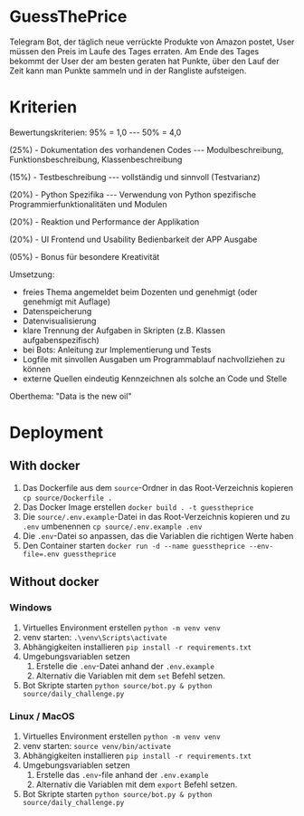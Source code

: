 # GuessThePrice
Telegram Bot, der täglich neue verrückte Produkte von Amazon postet, User müssen den Preis im Laufe des Tages erraten. Am Ende des Tages bekommt der User der am besten geraten hat Punkte, über den Lauf der Zeit kann man Punkte sammeln und in der Rangliste aufsteigen.

# Kriterien
Bewertungskriterien: 95% = 1,0 --- 50% = 4,0

(25%) - Dokumentation des vorhandenen Codes --- Modulbeschreibung, Funktionsbeschreibung, Klassenbeschreibung

(15%) - Testbeschreibung --- vollständig und sinnvoll (Testvarianz)

(20%) - Python Spezifika --- Verwendung von Python spezifische Programmierfunktionalitäten und Modulen

(20%) - Reaktion und Performance der Applikation

(20%) - UI Frontend und Usability Bedienbarkeit der APP Ausgabe

(05%) - Bonus für besondere Kreativität

Umsetzung:
- freies Thema angemeldet beim Dozenten und genehmigt (oder genehmigt mit Auflage)
- Datenspeicherung
- Datenvisualisierung
- klare Trennung der Aufgaben in Skripten (z.B. Klassen aufgabenspezifisch)
- bei Bots: Anleitung zur Implementierung und Tests
- Logfile mit sinvollen Ausgaben um Programmablauf nachvollziehen zu können
- externe Quellen eindeutig Kennzeichnen als solche an Code und Stelle

Oberthema:
"Data is the new oil"

# Deployment
## With docker
1. Das Dockerfile aus dem `source`-Ordner in das Root-Verzeichnis kopieren `cp source/Dockerfile .`
2. Das Docker Image erstellen `docker build . -t guesstheprice`
3. Die `source/.env.example`-Datei in das Root-Verzeichnis kopieren und zu `.env` umbenennen `cp source/.env.example .env`
4. Die `.env`-Datei so anpassen, das die Variablen die richtigen Werte haben
6. Den Container starten `docker run -d --name guesstheprice --env-file=.env guesstheprice`

## Without docker
### Windows
1. Virtuelles Environment erstellen `python -m venv venv`
2. venv starten: `.\venv\Scripts\activate`
3. Abhängigkeiten installieren `pip install -r requirements.txt`
4. Umgebungsvariablen setzen
   1. Erstelle die `.env`-Datei anhand der `.env.example`
   2. Alternativ die Variablen mit dem `set` Befehl setzen.
5. Bot Skripte starten `python source/bot.py & python source/daily_challenge.py`

### Linux / MacOS
1. Virtuelles Environment erstellen `python -m venv venv`
2. venv starten: `source venv/bin/activate`
3. Abhängigkeiten installieren `pip install -r requirements.txt`
4. Umgebungsvariablen setzen
   1. Erstelle das `.env`-file anhand der `.env.example`
   2. Alternativ die Variablen mit dem `export` Befehl setzen.
5. Bot Skripte starten `python source/bot.py & python source/daily_challenge.py`

